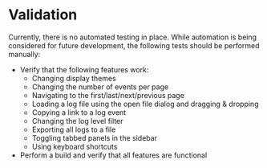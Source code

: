# Validation

Currently, there is no automated testing in place. While automation is being
considered for future development, the following tests should be performed
manually:

* Verify that the following features work:
    * Changing display themes
    * Changing the number of events per page
    * Navigating to the first/last/next/previous page
    * Loading a log file using the open file dialog and dragging & dropping
    * Copying a link to a log event
    * Changing the log level filter
    * Exporting all logs to a file
    * Toggling tabbed panels in the sidebar
    * Using keyboard shortcuts
* Perform a build and verify that all features are functional
